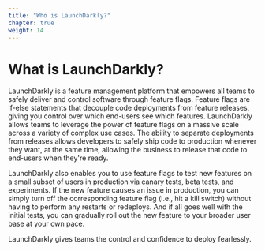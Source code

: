 ```yaml
---
title: "Who is LaunchDarkly?"
chapter: true
weight: 14
---
```


# What is LaunchDarkly?

LaunchDarkly is a feature management platform that empowers all teams to safely deliver and control software through feature flags. Feature flags are if-else statements that decouple code deployments from feature releases, giving you control over which end-users see which features. LaunchDarkly allows teams to leverage the power of feature flags on a massive scale across a variety of complex use cases. The ability to separate deployments from releases allows developers to safely ship code to production whenever they want, at the same time, allowing the business to release that code to end-users when they're ready.

LaunchDarkly also enables you to use feature flags to test new features on a small subset of users in production via canary tests, beta tests, and experiments. If the new feature causes an issue in production, you can simply turn off the corresponding feature flag (i.e., hit a kill switch) without having to perform any restarts or redeploys. And if all goes well with the initial tests, you can gradually roll out the new feature to your broader user base at your own pace.

LaunchDarkly gives teams the control and confidence to deploy fearlessly.
